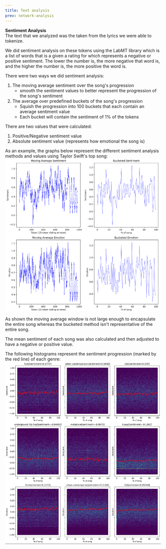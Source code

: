 ```yaml
---
title: Text analysis
prev: network-analysis
---
```


**Sentiment Analysis**  
The text that we analyzed was the taken from the lyrics we were able to tokenize.

We did sentiment analysis on these tokens using the LabMT library which is a list of words that is a given a rating for which represents a negative or positive sentiment. The lower the number is, the more negative that word is, and the higher the number is, the more positive the word is.

There were two ways we did sentiment analysis: 
1. The moving average sentiment over the song's progression
    - smooth the sentiment values to better represent the progression of the song's sentiment
2. The average over predefined buckets of the song's progression
    - Squish the progression into 100 buckets that each contain an average sentiment value
    - Each bucket will contain the sentiment of 1% of the tokens

There are two values that were calculated:
1. Positive/Negative sentiment value
2. Absolute sentiment value (represents how emotional the song is)

As an example, the graphs below represent the different sentiment analysis methods and values using Taylor Swift's top song:
![](/figure/taylor_swift_sentiment.png)

As shown the moving average window is not large enough to encapsulate the entire song whereas the bucketed method isn't representative of the entire song. 

The mean sentiment of each song was also calculated and then adjusted to have a negative or positive value.

The following histograms represent the sentiment progression (marked by the red line) of each genre:
 ![](/figure/genre_sentiment_progression.png)